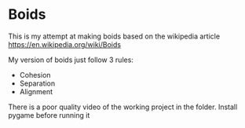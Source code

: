 # Boids

This is my attempt at making boids based on the wikipedia article https://en.wikipedia.org/wiki/Boids

My version of boids just follow 3 rules:
- Cohesion
- Separation
- Alignment

There is a poor quality video of the working project in the folder. Install pygame before running it
